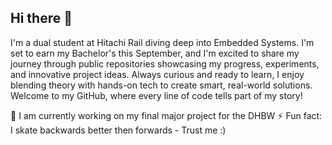 ## Hi there 👋

<!--
**Jordi-Lowski/Jordi-Lowski** is a ✨ _special_ ✨ repository because its `README.md` (this file) appears on your GitHub profile.

Here are some ideas to get you started:

- 🔭 I’m currently working on ...
- 🌱 I’m currently learning ...
- 👯 I’m looking to collaborate on ...
- 🤔 I’m looking for help with ...
- 💬 Ask me about ...
- 📫 How to reach me: ...
- 😄 Pronouns: ...
- ⚡ Fun fact: ...
-->

I'm a dual student at Hitachi Rail diving deep into Embedded Systems. 
I'm set to earn my Bachelor's this September, and I'm excited to share my journey through public repositories showcasing my progress, experiments, and innovative project ideas.
Always curious and ready to learn, I enjoy blending theory with hands-on tech to create smart, real-world solutions. 
Welcome to my GitHub, where every line of code tells part of my story!

🔭 I am currently working on my final major project for the DHBW
⚡ Fun fact: I skate backwards better then forwards - Trust me :)

